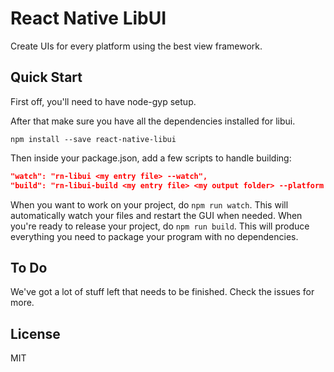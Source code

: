 # React Native LibUI
Create UIs for every platform using the best view framework.

## Quick Start

First off, you'll need to have node-gyp setup.

After that make sure you have all the dependencies installed for libui.

```
npm install --save react-native-libui
```

Then inside your package.json, add a few scripts to handle building:

```json
"watch": "rn-libui <my entry file> --watch",
"build": "rn-libui-build <my entry file> <my output folder> --platform <linux|darwin|windows>",
```

When you want to work on your project, do `npm run watch`. This will automatically watch your files and restart the GUI when needed.
When you're ready to release your project, do `npm run build`. This will produce everything you need to package your program with no dependencies.

## To Do

We've got a lot of stuff left that needs to be finished. Check the issues for more.

## License

MIT

